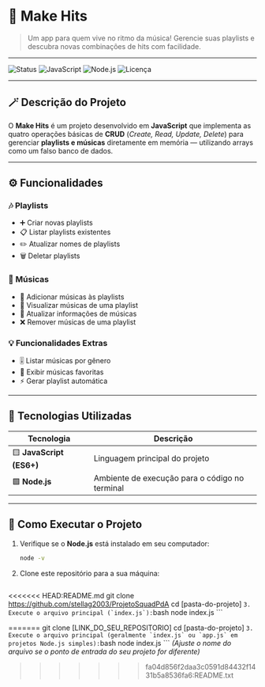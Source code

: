 # 🎵 Make Hits

> Um app para quem vive no ritmo da música!
Gerencie suas playlists e descubra novas combinações de hits com facilidade.

---

![Status](https://img.shields.io/badge/status-em%20desenvolvimento-purple?style=flat-square)
![JavaScript](https://img.shields.io/badge/feito%20com-JavaScript-yellow?style=flat-square)
![Node.js](https://img.shields.io/badge/executado%20em-Node.js-green?style=flat-square)
![Licença](https://img.shields.io/badge/licença-MIT-blue?style=flat-square)

---

## 🪄 **Descrição do Projeto**

O **Make Hits** é um projeto desenvolvido em **JavaScript** que implementa as quatro operações básicas de **CRUD** (*Create, Read, Update, Delete*) para gerenciar **playlists e músicas** diretamente em memória — utilizando arrays como um falso banco de dados.

---

## ⚙️ **Funcionalidades**

### 🎶 Playlists
- ➕ Criar novas playlists
- 📋 Listar playlists existentes
- ✏️ Atualizar nomes de playlists
- 🗑️ Deletar playlists

### 🎵 Músicas
- 🎼 Adicionar músicas às playlists
- 👀 Visualizar músicas de uma playlist
- 🔁 Atualizar informações de músicas
- ❌ Remover músicas de uma playlist

### 💡 Funcionalidades Extras
- 🎚️ Listar músicas por gênero
- 💖 Exibir músicas favoritas
- ⚡ Gerar playlist automática

---

## 🧠 **Tecnologias Utilizadas**

| Tecnologia | Descrição |
|-------------|------------|
| 🟨 **JavaScript (ES6+)** | Linguagem principal do projeto |
| 🟩 **Node.js** | Ambiente de execução para o código no terminal |

---

## 🚀 **Como Executar o Projeto**

1. Verifique se o **Node.js** está instalado em seu computador:
    ```bash
    node -v
    ```
2. Clone este repositório para a sua máquina:
    ```bash
<<<<<<< HEAD:README.md
    git clone https://github.com/stellag2003/ProjetoSquadPdA
    cd [pasta-do-projeto]
    ```
3. Execute o arquivo principal (`index.js`):
    ```bash
    node index.js
    ```
    
=======
    git clone [LINK_DO_SEU_REPOSITORIO]
    cd [pasta-do-projeto]
    ```
3. Execute o arquivo principal (geralmente `index.js` ou `app.js` em projetos Node.js simples):
    ```bash
    node index.js
    ```
    *(Ajuste o nome do arquivo se o ponto de entrada do seu projeto for diferente)*
>>>>>>> fa04d856f2daa3c0591d84432f1431b5a8536fa6:README.txt
